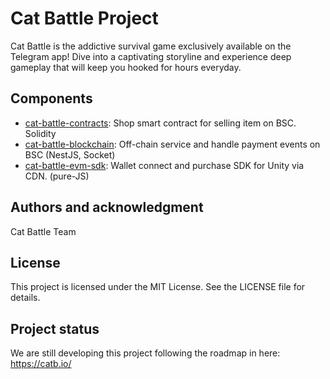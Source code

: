 # Cat Battle Project

Cat Battle is the addictive survival game exclusively available on the Telegram app! Dive into a captivating storyline and experience deep gameplay that will keep you hooked for hours everyday.

## Components

- [cat-battle-contracts](./cat-battle-contracts/README.md): Shop smart contract for selling item on BSC. Solidity
- [cat-battle-blockchain](./cat-battle-blockchain/README.md): Off-chain service and handle payment events on BSC (NestJS, Socket)
- [cat-battle-evm-sdk](./cat-battle-evm-sdk/README.md): Wallet connect and purchase SDK for Unity via CDN. (pure-JS)

## Authors and acknowledgment

Cat Battle Team

## License

This project is licensed under the MIT License. See the LICENSE file for details.

## Project status

We are still developing this project following the roadmap in here: https://catb.io/
